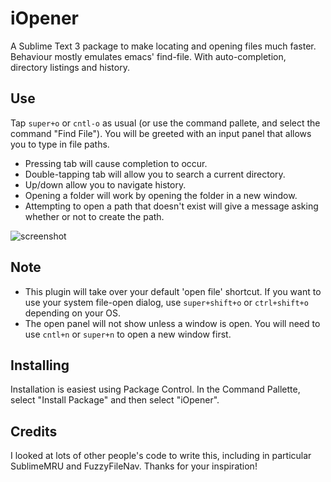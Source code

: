 iOpener
=======

A Sublime Text 3 package to make locating and opening files much faster.
Behaviour mostly emulates emacs' find-file. With auto-completion, directory
listings and history. 

Use
---
Tap ```super+o``` or ```cntl-o``` as usual (or use the command pallete, and select the
command "Find File"). You will be greeted with an input panel that allows you to
type in file paths.
- Pressing tab will cause completion to occur.
- Double-tapping tab will allow you to search a current directory.
- Up/down allow you to navigate history.
- Opening a folder will work by opening the folder in a new window. 
- Attempting to open a path that doesn't exist will give a message asking
  whether or not to create the path. 

![screenshot](https://raw.github.com/rosshemsley/iOpener/screenshots/iOpener_screenshot.png)

Note
----
- This plugin will take over your default 'open file' shortcut. If you want to
  use your system file-open dialog, use ```super+shift+o``` or ```ctrl+shift+o```
  depending on your OS.
- The open panel will not show unless a window is open. You will need to use
  ```cntl+n``` or ```super+n``` to open a new window first.


Installing
----------
Installation is easiest using Package Control. In the Command Pallette, select
"Install Package" and then select "iOpener".

Credits
-------
I looked at lots of other people's code to write this, including in particular
SublimeMRU and FuzzyFileNav. Thanks for your inspiration!
